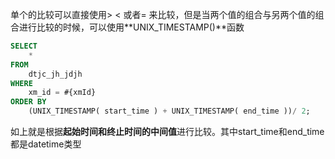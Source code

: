单个的比较可以直接使用> < 或者= 来比较，但是当两个值的组合与另两个值的组合进行比较的时候，可以使用**UNIX_TIMESTAMP()**函数
```sql
SELECT
	*
FROM
	dtjc_jh_jdjh
WHERE
	xm_id = #{xmId}
ORDER BY
	(UNIX_TIMESTAMP( start_time ) + UNIX_TIMESTAMP( end_time ))/ 2;
```
如上就是根据**起始时间和终止时间的中间值**进行比较。其中start_time和end_time都是datetime类型